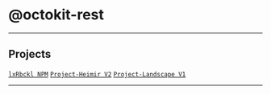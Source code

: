 # @octokit-rest

---

## Projects
[`lxRbckl NPM`](https://github.com/lxRbckl/lxRbckl/blob/NPM/README.md)
[`Project-Heimir V2`](https://github.com/lxRbckl/Project-Heimir/blob/V2/README.md)
[`Project-Landscape V1`](https://github.com/lxRbckl/Project-Landscape/blob/V1/README.md)

---